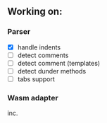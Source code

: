 ## Working on:
### Parser
- [x] handle indents
- [ ] detect comments
- [ ] detect comment (templates)
- [ ] detect dunder methods
- [ ] tabs support

### Wasm adapter
inc.
